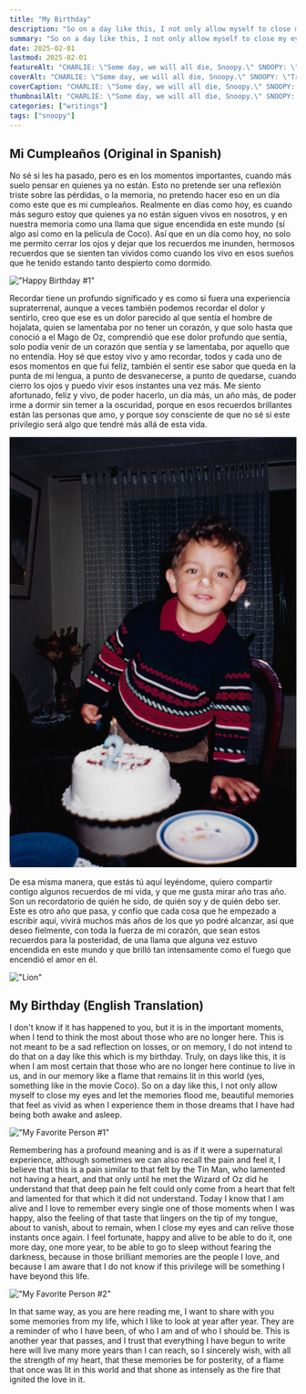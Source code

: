 ```yaml
---
title: "My Birthday"
description: "So on a day like this, I not only allow myself to close my eyes and let the memories flood me, beautiful memories that feel as vivid as when I experience them in those dreams that I have had being both awake and asleep."
summary: "So on a day like this, I not only allow myself to close my eyes and let the memories flood me, beautiful memories that feel as vivid as when I experience them in those dreams that I have had being both awake and asleep."
date: 2025-02-01
lastmod: 2025-02-01
featureAlt: "CHARLIE: \"Some day, we will all die, Snoopy.\" SNOOPY: \"True, but on all the other days, we will not.\" "
coverAlt: "CHARLIE: \"Some day, we will all die, Snoopy.\" SNOOPY: \"True, but on all the other days, we will not.\" "
coverCaption: "CHARLIE: \"Some day, we will all die, Snoopy.\" SNOOPY: \"True, but on all the other days, we will not.\" "
thumbnailAlt: "CHARLIE: \"Some day, we will all die, Snoopy.\" SNOOPY: \"True, but on all the other days, we will not.\" "
categories: ["writings"]
tags: ["snoopy"]
---
```

## Mi Cumpleaños (Original in Spanish)

No sé si les ha pasado, pero es en los momentos importantes, cuando más suelo pensar en quienes ya no están. Esto no pretende ser una reflexión triste sobre las pérdidas, o la memoria, no pretendo hacer eso en un día como este que es mi cumpleaños. Realmente en días como hoy, es cuando más seguro estoy que quienes ya no están siguen vivos en nosotros, y en nuestra memoria como una llama que sigue encendida en este mundo (sí algo así como en la película de Coco). Así que en un día como hoy, no solo me permito cerrar los ojos y dejar que los recuerdos me inunden, hermosos recuerdos que se sienten tan vividos como cuando los vivo en esos sueños que he tenido estando tanto despierto como dormido.

!["Happy Birthday #1"](img/happybirthday1.jpg "Happy Birthday #1")

Recordar tiene un profundo significado y es como si fuera una experiencia supraterrenal, aunque a veces también podemos recordar el dolor y sentirlo, creo que ese es un dolor parecido al que sentía el hombre de hojalata, quien se lamentaba por no tener un corazón, y que solo hasta que conoció a el Mago de Oz, comprendió que ese dolor profundo que sentía, solo podía venir de un corazón que sentía y se lamentaba, por aquello que no entendía. Hoy sé que estoy vivo y amo recordar, todos y cada uno de esos momentos en que fui feliz, también el sentir ese sabor que queda en la punta de mi lengua, a punto de desvanecerse, a punto de quedarse, cuando cierro los ojos y puedo vivir esos instantes una vez más. Me siento afortunado, feliz y vivo, de poder hacerlo, un día más, un año más, de poder irme a dormir sin temer a la oscuridad, porque en esos recuerdos brillantes están las personas que amo, y porque soy consciente de que no sé si este privilegio será algo que tendré más allá de esta vida.

!["Happy Birthday #2"](img/happybirthday2.jpg "Happy Birthday #2")

De esa misma manera, que estás tú aquí leyéndome, quiero compartir contigo algunos recuerdos de mi vida, y que me gusta mirar año tras año. Son un recordatorio de quién he sido, de quién soy y de quién debo ser. Este es otro año que pasa, y confío que cada cosa que he empezado a escribir aquí, vivirá muchos más años de los que yo podré alcanzar, así que deseo fielmente, con toda la fuerza de mi corazón, que sean estos recuerdos para la posteridad, de una llama que alguna vez estuvo encendida en este mundo y que brilló tan intensamente como el fuego que encendió el amor en él.

!["Lion"](img/lion.jpg "Lion")

## My Birthday (English Translation)

I don't know if it has happened to you, but it is in the important moments, when I tend to think the most about those who are no longer here. This is not meant to be a sad reflection on losses, or on memory, I do not intend to do that on a day like this which is my birthday. Truly, on days like this, it is when I am most certain that those who are no longer here continue to live in us, and in our memory like a flame that remains lit in this world (yes, something like in the movie Coco). So on a day like this, I not only allow myself to close my eyes and let the memories flood me, beautiful memories that feel as vivid as when I experience them in those dreams that I have had being both awake and asleep.

!["My Favorite Person #1"](img/myfavoriteperson1.jpg "My Favorite Person #1")

Remembering has a profound meaning and is as if it were a supernatural experience, although sometimes we can also recall the pain and feel it, I believe that this is a pain similar to that felt by the Tin Man, who lamented not having a heart, and that only until he met the Wizard of Oz did he understand that that deep pain he felt could only come from a heart that felt and lamented for that which it did not understand. Today I know that I am alive and I love to remember every single one of those moments when I was happy, also the feeling of that taste that lingers on the tip of my tongue, about to vanish, about to remain, when I close my eyes and can relive those instants once again. I feel fortunate, happy and alive to be able to do it, one more day, one more year, to be able to go to sleep without fearing the darkness, because in those brilliant memories are the people I love, and because I am aware that I do not know if this privilege will be something I have beyond this life.

!["My Favorite Person #2"](img/myfavoriteperson2.jpg "My Favorite Person #2")

In that same way, as you are here reading me, I want to share with you some memories from my life, which I like to look at year after year. They are a reminder of who I have been, of who I am and of who I should be. This is another year that passes, and I trust that everything I have begun to write here will live many more years than I can reach, so I sincerely wish, with all the strength of my heart, that these memories be for posterity, of a flame that once was lit in this world and that shone as intensely as the fire that ignited the love in it.
